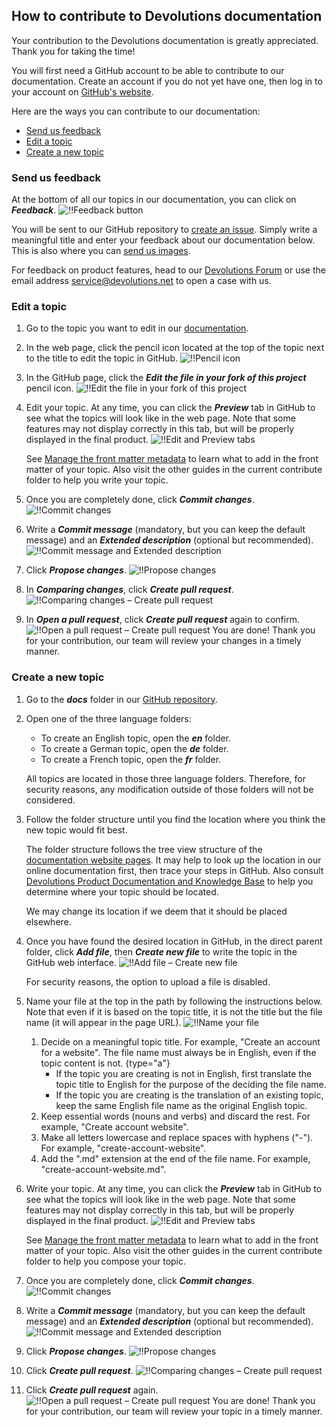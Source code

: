 ## How to contribute to Devolutions documentation

Your contribution to the Devolutions documentation is greatly appreciated. Thank you for taking the time!

You will first need a GitHub account to be able to contribute to our documentation. Create an account if you do not yet have one, then log in to your account on [GitHub's website](https://github.com/).

Here are the ways you can contribute to our documentation:
* [Send us feedback](#send-us-feedback)
* [Edit a topic](#edit-a-topic)
* [Create a new topic](#create-a-new-topic)

### Send us feedback

At the bottom of all our topics in our documentation, you can click on ***Feedback***.
![!!Feedback button](https://webdevolutions.azureedge.net/docs/common/contribute_feedback_button.png)

You will be sent to our GitHub repository to [create an issue](https://github.com/Devolutions/doc/issues). Simply write a meaningful title and enter your feedback about our documentation below. This is also where you can [send us images](https://github.com/Devolutions/doc/blob/master/contribute/images.md).

For feedback on product features, head to our [Devolutions Forum](https://forum.devolutions.net/) or use the email address [service@devolutions.net](mailto:service@devolutions.net) to open a case with us.

### Edit a topic

1. Go to the topic you want to edit in our [documentation](https://docs.devolutions.net/).
1. In the web page, click the pencil icon located at the top of the topic next to the title to edit the topic in GitHub.
![!!Pencil icon](https://webdevolutions.azureedge.net/docs/common/contribute_pencil_icon.png)
1. In the GitHub page, click the ***Edit the file in your fork of this project*** pencil icon.
![!!Edit the file in your fork of this project](https://webdevolutions.azureedge.net/docs/common/contribute_github_edit.png)
1. Edit your topic. At any time, you can click the ***Preview*** tab in GitHub to see what the topics will look like in the web page. Note that some features may not display correctly in this tab, but will be properly displayed in the final product.
![!!Edit and Preview tabs](https://webdevolutions.azureedge.net/docs/common/contribute_edit_preview_tabs.png)

   See [Manage the front matter metadata](front-matter-metadata.md) to learn what to add in the front matter of your topic. Also visit the other guides in the current contribute folder to help you write your topic.

1. Once you are completely done, click ***Commit changes***.
![!!Commit changes](https://webdevolutions.azureedge.net/docs/common/contribute_commit_changes.png)
1. Write a ***Commit message*** (mandatory, but you can keep the default message) and an ***Extended description*** (optional but recommended).
![!!Commit message and Extended description](https://webdevolutions.azureedge.net/docs/common/contribute_commit_message_extended_description.png)
1. Click ***Propose changes***.
![!!Propose changes](https://webdevolutions.azureedge.net/docs/common/contribute_propose_changes.png)
1. In ***Comparing changes***, click ***Create pull request***.
![!!Comparing changes – Create pull request](https://webdevolutions.azureedge.net/docs/common/contribute_create_pull_request.png)
1. In ***Open a pull request***, click ***Create pull request*** again to confirm.
 ![!!Open a pull request – Create pull request](https://webdevolutions.azureedge.net/docs/common/contribute_create_pull_request_2.png)
You are done! Thank you for your contribution, our team will review your changes in a timely manner.

### Create a new topic

1. Go to the ***docs*** folder in our [GitHub repository](https://github.com/Devolutions/doc/tree/master/docs).
1. Open one of the three language folders:
    * To create an English topic, open the ***en*** folder.
    * To create a German topic, open the ***de*** folder.
    * To create a French topic, open the ***fr*** folder.

   All topics are located in those three language folders. Therefore, for security reasons, any modification outside of those folders will not be considered.

1. Follow the folder structure until you find the location where you think the new topic would fit best.

   The folder structure follows the tree view structure of the [documentation website pages](https://docs.devolutions.net/). It may help to look up the location in our online documentation first, then trace your steps in GitHub. Also consult [Devolutions Product Documentation and Knowledge Base](devolutions-documentation-knowledge-base.md) to help you determine where your topic should be located.

   We may change its location if we deem that it should be placed elsewhere.

1. Once you have found the desired location in GitHub, in the direct parent folder, click ***Add file***, then ***Create new file*** to write the topic in the GitHub web interface.
![!!Add file – Create new file](https://webdevolutions.azureedge.net/docs/common/contribute_create_new_file.png)

   For security reasons, the option to upload a file is disabled.

1. Name your file at the top in the path by following the instructions below. Note that even if it is based on the topic title, it is not the title but the file name (it will appear in the page URL).
   ![!!Name your file](https://webdevolutions.azureedge.net/docs/common/contribute_name_your_file.png)

    1. Decide on a meaningful topic title. For example, "Create an account for a website". The file name must always be in English, even if the topic content is not.
{type="a"}
        * If the topic you are creating is not in English, first translate the topic title to English for the purpose of the deciding the file name.
        * If the topic you are creating is the translation of an existing topic, keep the same English file name as the original English topic.
    1. Keep essential words (nouns and verbs) and discard the rest. For example, "Create account website".
    1. Make all letters lowercase and replace spaces with hyphens ("-"). For example, "create-account-website".
    1. Add the ".md" extension at the end of the file name. For example, "create-account-website.md".

1. Write your topic. At any time, you can click the ***Preview*** tab in GitHub to see what the topics will look like in the web page. Note that some features may not display correctly in this tab, but will be properly displayed in the final product.
   ![!!Edit and Preview tabs](https://webdevolutions.azureedge.net/docs/common/contribute_edit_preview_tabs.png)

   See [Manage the front matter metadata](front-matter-metadata.md) to learn what to add in the front matter of your topic. Also visit the other guides in the current contribute folder to help you compose your topic.

1. Once you are completely done, click ***Commit changes***.
![!!Commit changes](https://webdevolutions.azureedge.net/docs/common/contribute_commit_changes.png)
1. Write a ***Commit message*** (mandatory, but you can keep the default message) and an ***Extended description*** (optional but recommended).
![!!Commit message and Extended description](https://webdevolutions.azureedge.net/docs/common/contribute_commit_message_extended_description.png)
1. Click ***Propose changes***.
![!!Propose changes](https://webdevolutions.azureedge.net/docs/common/contribute_propose_changes.png)
1. Click ***Create pull request***.
![!!Comparing changes – Create pull request](https://webdevolutions.azureedge.net/docs/common/contribute_create_pull_request.png)
1. Click ***Create pull request*** again.
![!!Open a pull request – Create pull request](https://webdevolutions.azureedge.net/docs/common/contribute_create_pull_request_2.png)
You are done! Thank you for your contribution, our team will review your topic in a timely manner.
